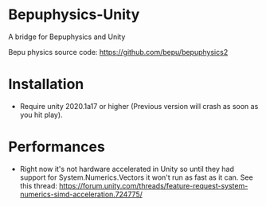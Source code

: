 # Bepuphysics-Unity
A bridge for Bepuphysics and Unity

Bepu physics source code: https://github.com/bepu/bepuphysics2

# Installation
- Require unity 2020.1a17 or higher (Previous version will crash as soon as you hit play).

# Performances
- Right now it's not hardware accelerated in Unity so until they had support for System.Numerics.Vectors it won't run as fast as it can.
See this thread: https://forum.unity.com/threads/feature-request-system-numerics-simd-acceleration.724775/

